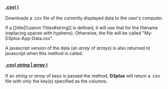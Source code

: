 #### <a name="undefined" href="#wiki-undefined">.csv( )</a>

Downloads a .csv file of the currently displayed data to the user's computer.

If a [[title|Custom Titles#string]] is defined, it will use that for the filename (replacing spaces with hyphens). Otherwise, the file will be called "My-D3plus-App-Data.csv".

A javascript version of the data (an *array* of *arrays*) is also returned to javascript when this method is called.

#### <a name="array" href="#wiki-array">.csv( *string* | *array* )</a>

If an *string* or *array* of keys is passed the method, **D3plus** will return a .csv file with only the key(s) specified as the columns.
